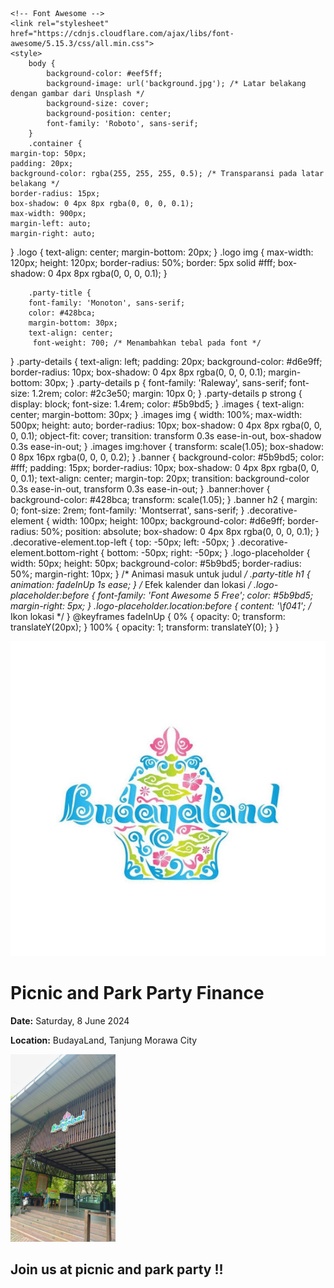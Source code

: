 <!DOCTYPE html>
<html lang="id">
<head>
    <meta charset="UTF-8">
    <meta name="viewport" content="width=device-width, initial-scale=1.0">
    <title>Picnic and Park Party Finance</title>
    <!-- Bootstrap CSS -->
    <link href="https://stackpath.bootstrapcdn.com/bootstrap/4.5.2/css/bootstrap.min.css" rel="stylesheet">
    <!-- Google Fonts -->
    <link href="https://fonts.googleapis.com/css2?family=Roboto:wght@400;700&display=swap" rel="stylesheet">
    <link href="https://fonts.googleapis.com/css2?family=Montserrat:wght@400;700&display=swap" rel="stylesheet">
    <link href="https://fonts.googleapis.com/css2?family=Monoton&display=swap" rel="stylesheet">


    <!-- Font Awesome -->
    <link rel="stylesheet" href="https://cdnjs.cloudflare.com/ajax/libs/font-awesome/5.15.3/css/all.min.css">
    <style>
        body {
            background-color: #eef5ff;
            background-image: url('background.jpg'); /* Latar belakang dengan gambar dari Unsplash */
            background-size: cover;
            background-position: center;
            font-family: 'Roboto', sans-serif;
        }
        .container {
    margin-top: 50px;
    padding: 20px;
    background-color: rgba(255, 255, 255, 0.5); /* Transparansi pada latar belakang */
    border-radius: 15px;
    box-shadow: 0 4px 8px rgba(0, 0, 0, 0.1);
    max-width: 900px;
    margin-left: auto;
    margin-right: auto;
}
        .logo {
            text-align: center;
            margin-bottom: 20px;
        }
        .logo img {
            max-width: 120px;
            height: 120px;
            border-radius: 50%;
            border: 5px solid #fff;
            box-shadow: 0 4px 8px rgba(0, 0, 0, 0.1);
        }
        
        .party-title {
        font-family: 'Monoton', sans-serif;
        color: #428bca;
        margin-bottom: 30px;
        text-align: center;
         font-weight: 700; /* Menambahkan tebal pada font */
}
        .party-details {
            text-align: left;
            padding: 20px;
            background-color: #d6e9ff;
            border-radius: 10px;
            box-shadow: 0 4px 8px rgba(0, 0, 0, 0.1);
            margin-bottom: 30px;
        }
        .party-details p {
            font-family: 'Raleway', sans-serif;
            font-size: 1.2rem;
            color: #2c3e50;
            margin: 10px 0;
        }
        .party-details p strong {
            display: block;
            font-size: 1.4rem;
            color: #5b9bd5;
        }
        .images {
            text-align: center;
            margin-bottom: 30px;
        }
        .images img {
            width: 100%;
            max-width: 500px;
            height: auto;
            border-radius: 10px;
            box-shadow: 0 4px 8px rgba(0, 0, 0, 0.1);
            object-fit: cover;
            transition: transform 0.3s ease-in-out, box-shadow 0.3s ease-in-out;
        }
        .images img:hover {
            transform: scale(1.05);
            box-shadow: 0 8px 16px rgba(0, 0, 0, 0.2);
        }
        .banner {
            background-color: #5b9bd5;
            color: #fff;
            padding: 15px;
            border-radius: 10px;
            box-shadow: 0 4px 8px rgba(0, 0, 0, 0.1);
            text-align: center;
            margin-top: 20px;
            transition: background-color 0.3s ease-in-out, transform 0.3s ease-in-out;
        }
        .banner:hover {
            background-color: #428bca;
            transform: scale(1.05);
        }
        .banner h2 {
            margin: 0;
            font-size: 2rem;
            font-family: 'Montserrat', sans-serif;
        }
        .decorative-element {
            width: 100px;
            height: 100px;
            background-color: #d6e9ff;
            border-radius: 50%;
            position: absolute;
            box-shadow: 0 4px 8px rgba(0, 0, 0, 0.1);
        }
        .decorative-element.top-left {
            top: -50px;
            left: -50px;
        }
        .decorative-element.bottom-right {
            bottom: -50px;
            right: -50px;
        }
        .logo-placeholder {
            width: 50px;
            height: 50px;
            background-color: #5b9bd5;
            border-radius: 50%;
            margin-right: 10px;
        }
        /* Animasi masuk untuk judul */
        .party-title h1 {
            animation: fadeInUp 1s ease;
        }
        /* Efek kalender dan lokasi */
        .logo-placeholder:before {
            font-family: 'Font Awesome 5 Free';
            color: #5b9bd5;
            margin-right: 5px;
        }
        .logo-placeholder.location:before {
            content: '\f041'; /* Ikon lokasi */
        }
        @keyframes fadeInUp {
            0% {
                opacity: 0;
                transform: translateY(20px);
            }
            100% {
                opacity: 1;
                transform: translateY(0);
            }
        }
    </style>
</head>
<body>
    <div class="container">
        <div class="decorative-element top-left"></div>
        <div class="decorative-element bottom-right"></div>
        <div class="logo">
            <img src="budayaland.jpg" alt="Logo Tempat Party">
        </div>
        <div class="party-title">
            <h1 class="display-4">Picnic and Park Party Finance</h1>
        </div>
        <div class="row">
            <div class="col-md-5">
                <div class="party-details">
                    <p>
                        <strong><span class="logo-placeholder location"></span>Date:</strong> Saturday, 8 June 2024
                    </p>
                    <p>
                        <strong><span class="logo-placeholder location"></span>Location:</strong> BudayaLand, Tanjung Morawa City
                    </p>
                </div>
            </div>
            <div class="col-md-7">
                <div class="images">
                    <img src="tempat.jpg" alt="Tempat Party" style="max-height: 300px;">
                </div>
            </div>
        </div>
        <div class="banner">
            <h2>Join us at picnic and park party !!</h2>
        </div>
    </div>
    <!-- Bootstrap JS and dependencies -->
    <script src="https://code.jquery.com/jquery-3.5.1.slim.min.js"></script>
    <script src="https://cdn.jsdelivr.net/npm/@popperjs/core@2.5.4/dist/umd/popper.min.js"></script>
    <script src="https://stackpath.bootstrapcdn.com/bootstrap/4.5.2/js/bootstrap.min.js"></script>
</body>
</html>

